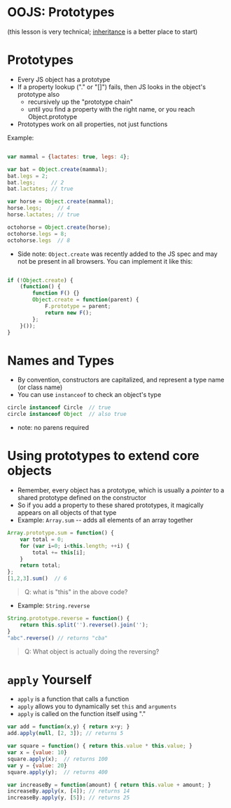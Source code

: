 # OOJS: Prototypes

(this lesson is very technical; [inheritance](oo_js_inheritance) is a better place to start)

# Prototypes

* Every JS object has a prototype
* If a property lookup ("." or "[]") fails, then JS looks in the object's prototype also
  * recursively up the "prototype chain"
  * until you find a property with the right name, or you reach Object.prototype
* Prototypes work on all properties, not just functions

Example:

```javascript

var mammal = {lactates: true, legs: 4};

var bat = Object.create(mammal);
bat.legs = 2;
bat.legs;     // 2
bat.lactates; // true

var horse = Object.create(mammal);
horse.legs;     // 4
horse.lactates; // true

octohorse = Object.create(horse);
octohorse.legs = 8;
octohorse.legs  // 8
```

* Side note: `Object.create` was recently added to the JS spec and may not be present in all browsers. You can implement it like this:

```javascript

if (!Object.create) {
    (function() {
        function F() {}
        Object.create = function(parent) {
            F.prototype = parent;
            return new F();
        };
    }());
}
```

# Names and Types

* By convention, constructors are capitalized, and represent a type name (or class name)
* You can use `instanceof` to check an object's type

```js
circle instanceof Circle  // true
circle instanceof Object  // also true
```

  * note: no parens required



# Using prototypes to extend core objects

* Remember, every object has a prototype, which is usually a *pointer* to a shared prototype defined on the constructor
* So if you add a property to these shared prototypes, it magically appears on all objects of that type
* Example: `Array.sum` -- adds all elements of an array together

```javascript
Array.prototype.sum = function() {
    var total = 0;
    for (var i=0; i<this.length; ++i) {
        total += this[i];
    }
    return total;
};
[1,2,3].sum()  // 6
```

> Q: what is "this" in the above code?

* Example: `String.reverse`

```javascript
String.prototype.reverse = function() {
    return this.split('').reverse().join('');
}
"abc".reverse() // returns "cba"
```

> Q: What object is actually doing the reversing?
  
# `apply` Yourself

* `apply` is a function that calls a function
* `apply` allows you to dynamically set `this` and `arguments`
* `apply` is called on the function itself using "."

```javascript
var add = function(x,y) { return x+y; }
add.apply(null, [2, 3]); // returns 5

var square = function() { return this.value * this.value; }
var x = {value: 10}
square.apply(x);  // returns 100
var y = {value: 20}
square.apply(y);  // returns 400

var increaseBy = function(amount) { return this.value + amount; }
increaseBy.apply(x, [4]); // returns 14
increaseBy.apply(y, [5]); // returns 25
```